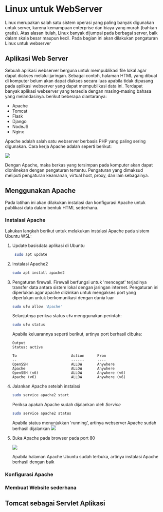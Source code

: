 # Linux untuk WebServer

Linux merupakan salah satu sistem operasi yang paling banyak digunakan untuk server, karena kemampuan enterprise dan biaya yang murah (bahkan gratis). Atas alasan itulah, Linux banyak dijumpai pada berbagai server, baik dalam skala besar maupun kecil.  Pada bagian ini akan dilakukan pengaturan Linux untuk webserver 


## Aplikasi Web Server
Sebuah aplikasi webserver berguna untuk mempublikasi file lokal agar dapat diakses melalui jaringan. Sebagai contoh, halaman HTML yang dibuat di komputer belum akan dapat diakses secara luas apabila tidak dipasang pada aplikasi webserver yang dapat mempublikasi data ini. 
Terdapat banyak aplikasi webserver yang tersedia dengan masing-masing bahasa yang melandasinya. berikut beberapa diantaranya:
* Apache 
* Tomcat
* Flask
* Django
* NodeJS
* Nginx
  
Apache adalah salah satu webserver berbasis PHP yang paling sering digunakan. Cara kerja Apache adalah seperti berikut:

![](img/2020-12-02-10-44-11.png)

Dengan Apache, maka berkas yang tersimpan pada komputer akan dapat dionlinekan dengan pengaturan tertentu. Pengaturan yang dimaksud meliputi pengaturan keamanan, virtual host, proxy, dan lain sebagainya.



## Menggunakan Apache

Pada latihan ini akan dilakukan instalasi dan konfigurasi Apache untuk publikasi data dalam bentuk HTML sederhana.

### Instalasi Apache 

Lakukan langkah berikut untuk melakukan instalasi Apache pada sistem Ubuntu WSL:

1. Update basisdata aplikasi di Ubuntu
   ```bash
    sudo apt update
    ```
2. Instalasi Apache2
    ```bash
    sudo apt install apache2
    ```
3. Pengaturan firewall. Firewall berfungsi untuk 'mencegat' terjadinya  transfer data antara sistem lokal dengan jaringan internet. Pengaturan ini diperlukan agar apache diizinkan untuk mengakses port yang diperlukan untuk berkomunikasi dengan dunia luar

    ```bash
    sudo ufw allow 'Apache'
    ```

    Selanjutnya periksa status `ufw` menggunakan perintah:

    ```bash
    sudo ufw status
    ```

    Apabila keluarannya seperti berikut, artinya port berhasil dibuka:

    ```
    Output
    Status: active

    To                         Action      From
    --                         ------      ----
    OpenSSH                    ALLOW       Anywhere                  
    Apache                     ALLOW       Anywhere                  
    OpenSSH (v6)               ALLOW       Anywhere (v6)             
    Apache (v6)                ALLOW       Anywhere (v6)
    ```

    
4. Jalankan Apache setelah instalasi

    ```bash
    sudo service apache2 start
    ```
    Periksa apakah Apache sudah dijalankan oleh *Service*

    ```bash
    sudo service apache2 status
    ```

    Apabila status menunjukkan 'running', artinya webserver Apache sudah berhasil dijalankan
    ![](img/2020-12-02-10-56-11.png)

5. Buka Apache pada browser pada port 80

   ![](img/2020-12-02-10-57-55.png)

   Apabila halaman Apache Ubuntu sudah terbuka, artinya instalasi Apache berhasil dengan baik    


### Konfigurasi Apache


### Membuat Website sederhana



## Tomcat sebagai Servlet Aplikasi






